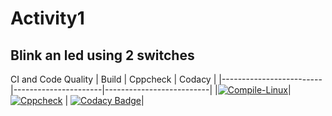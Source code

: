 # Activity1
## Blink an led using 2 switches

CI and Code Quality
| Build	| Cppcheck | Codacy |
|-------------------------|----------------------|--------------------------|
|[![Compile-Linux](https://github.com/omrege/Activity1/actions/workflows/Complie.yml/badge.svg?branch=main)](https://github.com/omrege/Activity1/actions/workflows/Complie.yml)|[![Cppcheck](https://github.com/omrege/Activity1/actions/workflows/CodeQuality.yml/badge.svg?branch=main)](https://github.com/omrege/Activity1/actions/workflows/CodeQuality.yml)	| [![Codacy Badge](https://app.codacy.com/project/badge/Grade/e26e79ddb2ba4e178f6dbd02e6c2e47c)](https://www.codacy.com/gh/omrege/Activity1/dashboard?utm_source=github.com&amp;utm_medium=referral&amp;utm_content=omrege/Activity1&amp;utm_campaign=Badge_Grade)|

